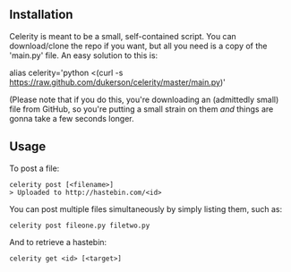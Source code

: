 ## Installation

Celerity is meant to be a small, self-contained script.  You can download/clone the repo if you want, but all you need is a copy of the 'main.py' file.  An easy solution to this is:

   alias celerity='python <(curl -s https://raw.github.com/dukerson/celerity/master/main.py)'
   
(Please note that if you do this,  you're downloading an (admittedly small) file from GitHub, so you're putting a small strain on them *and* things are gonna take a few seconds longer.

## Usage

To post a file:

    celerity post [<filename>]
    > Uploaded to http://hastebin.com/<id>
    
You can post multiple files simultaneously by simply listing them, such as:

    celerity post fileone.py filetwo.py
    
And to retrieve a hastebin:

    celerity get <id> [<target>]